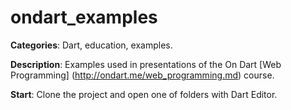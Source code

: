# ondart_examples

**Categories**: Dart, education, examples.

**Description**:
Examples used in presentations of the On Dart [Web Programming] (http://ondart.me/web_programming.md) course.

**Start**:
Clone the project and open one of folders with Dart Editor. 







